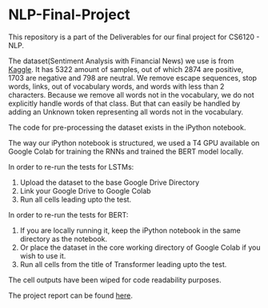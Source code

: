 # NLP-Final-Project

This repository is a part of the Deliverables for our final project for CS6120 - NLP.

The dataset(Sentiment Analysis with Financial News) we use is from [Kaggle](https://www.kaggle.com/code/venomsnake/sentiment-analysis-with-financial-news/input).
It has 5322 amount of samples, out of which 2874 are positive, 1703 are negative and 798 are neutral.
We remove escape sequences, stop words, links, out of vocabulary words, and words with less than 2 characters. 
Because we remove all words not in the vocabulary, we do not explicitly handle words of that class. But that can easily be handled by adding an Unknown token representing all words not in the vocabulary.

The code for pre-processing the dataset exists in the iPython notebook.

The way our iPython notebook is structured, we used a T4 GPU available on Google Colab for training the RNNs and trained the BERT model locally.

In order to re-run the tests for LSTMs:
1. Upload the dataset to the base Google Drive Directory
2. Link your Google Drive to Google Colab
3. Run all cells leading upto the test. 

In order to re-run the tests for BERT:
1. If you are locally running it, keep the iPython notebook in the same directory as the notebook.
2. Or place the dataset in the core working directory of Google Colab if you wish to use it.
3. Run all cells from the title of Transformer leading upto the test.

The cell outputs have been wiped for code readability purposes. 

The project report can be found [here](https://drive.google.com/file/d/1win-9LBOucD8JHj-FJlk1rBCK-uwxpD9/view?usp=sharing).
